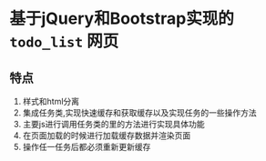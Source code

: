 # 基于jQuery和Bootstrap实现的 `todo_list` 网页

## 特点
1. 样式和html分离
2. 集成任务类,实现快速缓存和获取缓存以及实现任务的一些操作方法
3. 主要js进行调用任务类的里的方法进行实现具体功能
4. 在页面加载的时候进行加载缓存数据并渲染页面
5. 操作任一任务后都必须重新更新缓存

